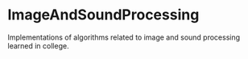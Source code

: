 # ImageAndSoundProcessing
Implementations of algorithms related to image and sound processing learned in college.
